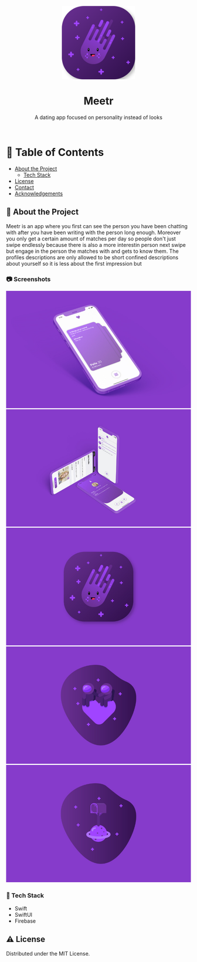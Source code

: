 <div align="center">


  <img src="Icon@3x.png" alt="logo" width="200" height="auto" />
  <h1>Meetr</h1>
  
  <p>
    A dating app focused on personality instead of looks
  </p>
</div>

<br />

<!-- Table of Contents -->
# :notebook_with_decorative_cover: Table of Contents

- [About the Project](#star2-about-the-project)
  * [Tech Stack](#space_invader-tech-stack)
- [License](#warning-license)
- [Contact](#handshake-contact)
- [Acknowledgements](#gem-acknowledgements)
  

<!-- About the Project -->
## :star2: About the Project
Meetr is an app where you first can see the person you have been chatting with after you have been writing with the person long enough. Moreover you only get a certain amount of matches per day so people don't just swipe endlessly because there is also a more interestin person next swipe but engage in the person the matches with and gets to know them. The profiles descriptions are only allowed to be short confined descriptions about yourself so it is less about the first impression but 

<!-- Screenshots -->
### :camera: Screenshots

<div align="center"> 
  <img src="Meetr_1.jpg" alt="screenshot" />
  <img src="Meetr_2.jpg" alt="screenshot" />
  <img src="Meetr_3.jpg" alt="screenshot" />
  <img src="Meetr_4.jpg" alt="screenshot" />
  <img src="Meetr_5.jpg" alt="screenshot" />
</div>


<!-- TechStack -->
### :space_invader: Tech Stack
* Swift
* SwiftUI
* Firebase


<!-- License -->
## :warning: License

Distributed under the MIT License.
